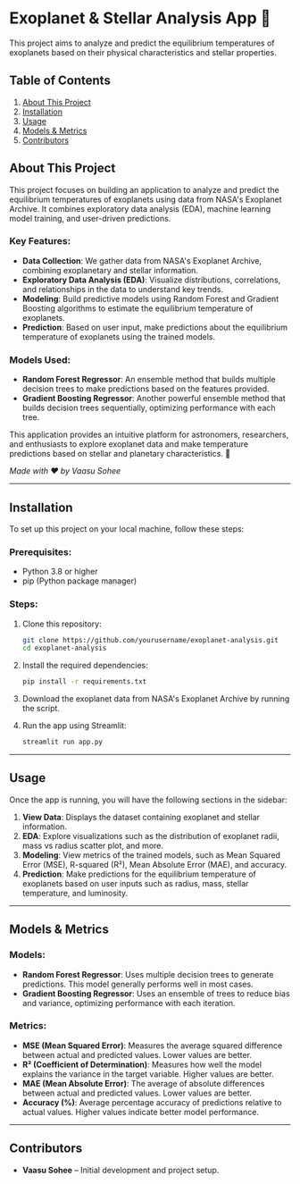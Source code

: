 # Exoplanet & Stellar Analysis App 🚀

This project aims to analyze and predict the equilibrium temperatures of exoplanets based on their physical characteristics and stellar properties.

## Table of Contents

1. [About This Project](#about-this-project)
2. [Installation](#installation)
3. [Usage](#usage)
4. [Models & Metrics](#models--metrics)
5. [Contributors](#contributors)

## About This Project

This project focuses on building an application to analyze and predict the equilibrium temperatures of exoplanets using data from NASA's Exoplanet Archive. It combines exploratory data analysis (EDA), machine learning model training, and user-driven predictions.

### Key Features:
- **Data Collection**: We gather data from NASA's Exoplanet Archive, combining exoplanetary and stellar information.
- **Exploratory Data Analysis (EDA)**: Visualize distributions, correlations, and relationships in the data to understand key trends.
- **Modeling**: Build predictive models using Random Forest and Gradient Boosting algorithms to estimate the equilibrium temperature of exoplanets.
- **Prediction**: Based on user input, make predictions about the equilibrium temperature of exoplanets using the trained models.

### Models Used:
- **Random Forest Regressor**: An ensemble method that builds multiple decision trees to make predictions based on the features provided.
- **Gradient Boosting Regressor**: Another powerful ensemble method that builds decision trees sequentially, optimizing performance with each tree.

This application provides an intuitive platform for astronomers, researchers, and enthusiasts to explore exoplanet data and make temperature predictions based on stellar and planetary characteristics. 🌌

*Made with ❤️ by Vaasu Sohee*

---

## Installation

To set up this project on your local machine, follow these steps:

### Prerequisites:
- Python 3.8 or higher
- pip (Python package manager)

### Steps:
1. Clone this repository:
    ```bash
    git clone https://github.com/yourusername/exoplanet-analysis.git
    cd exoplanet-analysis
    ```

2. Install the required dependencies:
    ```bash
    pip install -r requirements.txt
    ```

3. Download the exoplanet data from NASA's Exoplanet Archive by running the script.

4. Run the app using Streamlit:
    ```bash
    streamlit run app.py
    ```

---

## Usage

Once the app is running, you will have the following sections in the sidebar:

1. **View Data**: Displays the dataset containing exoplanet and stellar information.
2. **EDA**: Explore visualizations such as the distribution of exoplanet radii, mass vs radius scatter plot, and more.
3. **Modeling**: View metrics of the trained models, such as Mean Squared Error (MSE), R-squared (R²), Mean Absolute Error (MAE), and accuracy.
4. **Prediction**: Make predictions for the equilibrium temperature of exoplanets based on user inputs such as radius, mass, stellar temperature, and luminosity.

---

## Models & Metrics

### Models:
- **Random Forest Regressor**: Uses multiple decision trees to generate predictions. This model generally performs well in most cases.
- **Gradient Boosting Regressor**: Uses an ensemble of trees to reduce bias and variance, optimizing performance with each iteration.

### Metrics:
- **MSE (Mean Squared Error)**: Measures the average squared difference between actual and predicted values. Lower values are better.
- **R² (Coefficient of Determination)**: Measures how well the model explains the variance in the target variable. Higher values are better.
- **MAE (Mean Absolute Error)**: The average of absolute differences between actual and predicted values. Lower values are better.
- **Accuracy (%)**: Average percentage accuracy of predictions relative to actual values. Higher values indicate better model performance.

---

## Contributors

- **Vaasu Sohee** – Initial development and project setup.

